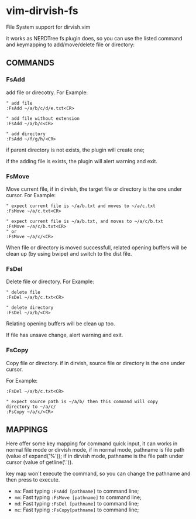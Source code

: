 # vim-dirvish-fs

File System support for dirvish.vim

it works as NERDTree fs plugin does, so you can use the listed command and
keymapping to add/move/delete file or directory:

## COMMANDS

### FsAdd

add file or direcotry. For Example:

```vimscript
" add file
:FsAdd ~/a/b/c/d/e.txt<CR>

" add file without extension
:FsAdd ~/a/b/c<CR>

" add directory
:FsAdd ~/f/g/h/<CR>
```

if parent directory is not exists, the plugin will create one;

if the adding file is exists, the plugin will alert warning and exit.

### FsMove

Move current file, if in dirvish, the target file or
directory is the one under cursor. For Example:

```vimscript
" expect current file is ~/a/b.txt and moves to ~/a/c.txt
:FsMove ~/a/c.txt<CR>

" expect current file is ~/a/b.txt, and moves to ~/a/c/b.txt
:FsMove ~/a/c/b.txt<CR>
" or
:FsMove ~/a/c/<CR>
```

When file or directory is moved successfull, related opening buffers will be
clean up (by using bwipe) and switch to the dist file.

### FsDel

Delete file or directory. For Example:

```vimscript
" delete file
:FsDel ~/a/b/c.txt<CR>

" delete directory
:FsDel ~/a/b/<CR>
```

Relating opening buffers will be clean up too.

If file has unsave change, alert warning and exit.

### FsCopy

Copy file or directory. if in dirvish, source file or directory is the one under cursor.

For Example:

```vimscript
:FsDel ~/a/b/c.txt<CR>

" expect source path is ~/a/b/ then this command will copy
directory to ~/a/c/
:FsCopy ~/a/c/<CR>
```

## MAPPINGS

Here offer some key mapping for command quick input, it can works in
normal file mode or dirvish mode, if in normal mode, pathname is file
path (value of expand('%')); if in dirvish mode, pathname is the file path under cursor (value of getline('.')).

key map won't execute the command, so you can change the pathname and
then press <CR> to execute.

- `ma`: Fast typing `:FsAdd [pathname]` to command line;
- `mm`: Fast typing `:FsMove [pathname]` to command line;
- `md`: Fast typing `:FsDel [pathname]` to command line;
- `mc`: Fast typing `:FsCopy[pathname]` to command line;


